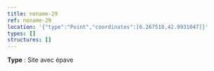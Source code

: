 ```yaml
---
title: noname-29
ref: noname-29
location: '{"type":"Point","coordinates":[6.267518,42.9931047]}'
types: []
structures: []
---
```


**Type** : Site avec épave  

